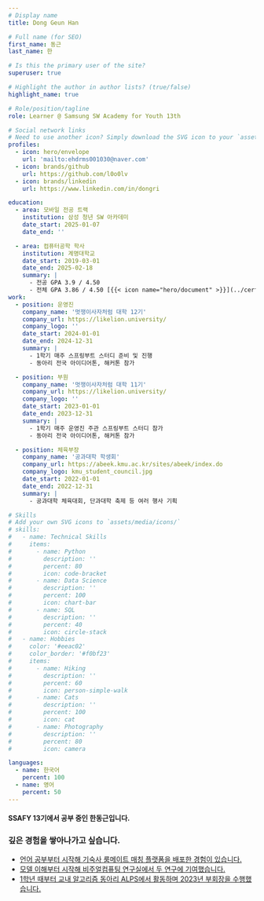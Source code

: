 ```yaml
---
# Display name
title: Dong Geun Han

# Full name (for SEO)
first_name: 동근
last_name: 한

# Is this the primary user of the site?
superuser: true

# Highlight the author in author lists? (true/false)
highlight_name: true

# Role/position/tagline
role: Learner @ Samsung SW Academy for Youth 13th

# Social network links
# Need to use another icon? Simply download the SVG icon to your `assets/media/icons/` folder.
profiles:
  - icon: hero/envelope
    url: 'mailto:ehdrms001030@naver.com'
  - icon: brands/github
    url: https://github.com/l0o0lv
  - icon: brands/linkedin
    url: https://www.linkedin.com/in/dongri

education:
  - area: 모바일 전공 트랙
    institution: 삼성 청년 SW 아카데미
    date_start: 2025-01-07
    date_end: ''

  - area: 컴퓨터공학 학사
    institution: 계명대학교
    date_start: 2019-03-01
    date_end: 2025-02-18
    summary: |
      - 전공 GPA 3.9 / 4.50
      - 전체 GPA 3.86 / 4.50 [{{< icon name="hero/document" >}}](../certifications/성적증명서_KOR.pdf)
work:
  - position: 운영진
    company_name: '멋쟁이사자처럼 대학 12기'
    company_url: https://likelion.university/
    company_logo: ''
    date_start: 2024-01-01
    date_end: 2024-12-31
    summary: |
      - 1학기 매주 스프링부트 스터디 준비 및 진행
      - 동아리 전국 아이디어톤, 해커톤 참가

  - position: 부원
    company_name: '멋쟁이사자처럼 대학 11기'
    company_url: https://likelion.university/
    company_logo: ''
    date_start: 2023-01-01
    date_end: 2023-12-31
    summary: |
      - 1학기 매주 운영진 주관 스프링부트 스터디 참가
      - 동아리 전국 아이디어톤, 해커톤 참가

  - position: 체육부장
    company_name: '공과대학 학생회'
    company_url: https://abeek.kmu.ac.kr/sites/abeek/index.do
    company_logo: kmu_student_council.jpg
    date_start: 2022-01-01
    date_end: 2022-12-31
    summary: |
      - 공과대학 체육대회, 단과대학 축제 등 여러 행사 기획

# Skills
# Add your own SVG icons to `assets/media/icons/`
# skills:
#   - name: Technical Skills
#     items:
#       - name: Python
#         description: ''
#         percent: 80
#         icon: code-bracket
#       - name: Data Science
#         description: ''
#         percent: 100
#         icon: chart-bar
#       - name: SQL
#         description: ''
#         percent: 40
#         icon: circle-stack
#   - name: Hobbies
#     color: '#eeac02'
#     color_border: '#f0bf23'
#     items:
#       - name: Hiking
#         description: ''
#         percent: 60
#         icon: person-simple-walk
#       - name: Cats
#         description: ''
#         percent: 100
#         icon: cat
#       - name: Photography
#         description: ''
#         percent: 80
#         icon: camera

languages:
  - name: 한국어
    percent: 100
  - name: 영어
    percent: 50
---
```


#### SSAFY 13기에서 공부 중인 한동근입니다.
### 깊은 경험을 쌓아나가고 싶습니다.
- [언어 공부부터 시작해 기숙사 룸메이트 매칭 플랫폼을 배포한 경험이 있습니다.](projects/roomie/)
- [모델 이해부터 시작해 비주얼컴퓨팅 연구실에서 두 연구에 기여했습니다.](publication/)
- [1학년 때부터 교내 알고리즘 동아리 ALPS에서 활동하며 2023년 부회장을 수행했습니다.](activities/alps/)